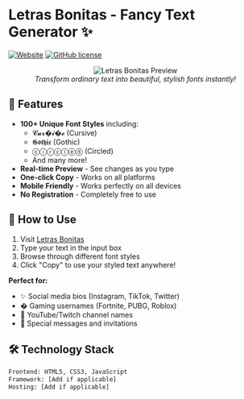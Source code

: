 # Letras Bonitas - Fancy Text Generator ✨

[![Website](https://img.shields.io/badge/🌐_Live_Site-Letras_Bonitas-brightgreen)](https://www.letras-bonitas.net/)
[![GitHub license](https://img.shields.io/badge/License-MIT-blue.svg)](LICENSE)

<p align="center">
  <img src="[https://via.placeholder.com/800x400.png]([https://blogger.googleusercontent.com/img/b/R29vZ2xl/AVvXsEhD0biQus_3lChmbEbUkR9-XeauEWXQaO2E1tqTRMIDVoRFULBelsv7rhU45Re-Zp9HUAz5x-CPmf78mxL52nmuWjIpZLliXLJXiVlK_RXX9AW44C9NoPp_2Mev8_pVKKIr9e-5hyphenhyphenk14D4/s0/apple-touch-icon.png)](https://blogger.googleusercontent.com/img/b/R29vZ2xl/AVvXsEi2ZxoBKVLoUG5Tncvb9AJAlvBhl0u2evIYDZLcPj6MCi-LHloYvQeHZko9d6wpgXaKXce4_PpDzY1M-lI9UIZJaapUzpVMA90DUmXe2CwDOZ6jk00FW86Du33AyAWo9NroQBZVEXQMlbQ/s16000/Letras-Bonitas-compressed.jpg)?text=Letras+Bonitas+Text+Generator" alt="Letras Bonitas Preview">
  <br>
  <em>Transform ordinary text into beautiful, stylish fonts instantly!</em>
</p>

## 🚀 Features

- **100+ Unique Font Styles** including:
  - 𝓒𝓾𝓻�𝓲�𝓮 (Cursive)
  - 𝕲𝖔𝖙𝖍𝖎𝖈 (Gothic)
  - ⓒⓘⓡⓒⓛⓔⓓ (Circled)
  - And many more!
- **Real-time Preview** - See changes as you type
- **One-click Copy** - Works on all platforms
- **Mobile Friendly** - Works perfectly on all devices
- **No Registration** - Completely free to use

## 🎯 How to Use

1. Visit [Letras Bonitas](https://www.letras-bonitas.net/)
2. Type your text in the input box
3. Browse through different font styles
4. Click "Copy" to use your styled text anywhere!

**Perfect for:**
- ✨ Social media bios (Instagram, TikTok, Twitter)
- � Gaming usernames (Fortnite, PUBG, Roblox)
- 📛 YouTube/Twitch channel names
- 💌 Special messages and invitations

## 🛠️ Technology Stack

```bash
Frontend: HTML5, CSS3, JavaScript
Framework: [Add if applicable]
Hosting: [Add if applicable]
